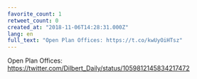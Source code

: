 ```yaml
---
favorite_count: 1
retweet_count: 0
created_at: "2018-11-06T14:28:31.000Z"
lang: en
full_text: "Open Plan Offices: https://t.co/kwUyOiHTsz"
---
```


Open Plan Offices:
<https://twitter.com/Dilbert_Daily/status/1059812145834217472>
